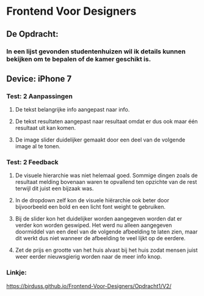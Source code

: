 # Frontend Voor Designers 

## De Opdracht: 

### In een lijst gevonden studentenhuizen wil ik details kunnen bekijken om te bepalen of de kamer geschikt is. 



## Device: iPhone 7



### Test: 2 Aanpassingen

1. De tekst belangrijke info aangepast naar info.

2. De tekst resultaten aangepast naar resultaat omdat er dus ook maar één resultaat uit kan komen.

3. De image slider duidelijker gemaakt door een deel van de volgende image al te tonen. 



### Test: 2 Feedback


1. De visuele hierarchie was niet helemaal goed. Sommige dingen zoals de resultaat melding bovenaan waren te opvallend ten opzichte van de rest terwijl dit juist een bijzaak was.

2. In de dropdown zelf kon de visuele hiërarchie ook beter door bijvoorbeeld een bold en een licht font weight te gebruiken. 

3. Bij de slider kon het duidelijker worden aangegeven worden dat er verder kon worden geswiped. Het werd nu alleen aangegeven doormiddel van een deel van de volgende afbeelding te laten zien, maar dit werkt dus niet wanneer de afbeelding te veel lijkt op de eerdere. 

4. Zet de prijs en grootte van het huis alvast bij het huis zodat mensen juist weer eerder nieuwsgierig worden naar de meer info knop.

### Linkje:
https://birduss.github.io/Frontend-Voor-Designers/Opdracht1/V2/